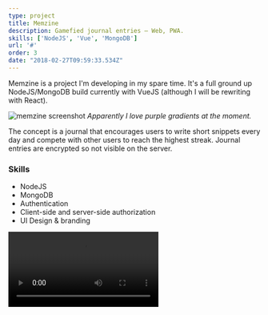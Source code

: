```yaml
---
type: project
title: Memzine
description: Gamefied journal entries – Web, PWA.
skills: ['NodeJS', 'Vue', 'MongoDB']
url: '#'
order: 3
date: "2018-02-27T09:59:33.534Z"
---
```


Memzine is a project I'm developing in my spare time. It's a full ground up NodeJS/MongoDB build currently with VueJS (although I will be rewriting with React).

![memzine screenshot](https://theomjonesimg.s3.amazonaws.com/blog/memzine-screen.jpg)
_Apparently I love purple gradients at the moment._

The concept is a journal that encourages users to write short snippets every day and compete with other users to reach the highest streak. Journal entries are encrypted so not visible on the server.

### Skills

* NodeJS
* MongoDB
* Authentication
* Client-side and server-side authorization
* UI Design & branding

<video controls>
  <source src="https://theomjonesimg.s3.amazonaws.com/blog/memz.mp4"></source>
</video>
